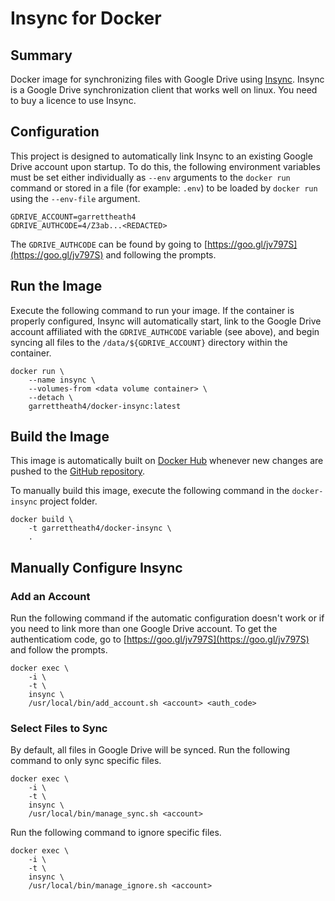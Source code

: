 Insync for Docker
=================


Summary
-------

Docker image for synchronizing files with Google Drive using [Insync].
Insync is a Google Drive synchronization client that works well on linux. You
need to buy a licence to use Insync.


Configuration
-------------

This project is designed to automatically link Insync to an existing Google
Drive account upon startup. To do this, the following environment variables must
be set either individually as `--env` arguments to the `docker run` command or
stored in a file (for example: `.env`) to be loaded by `docker run` using the
`--env-file` argument.

    GDRIVE_ACCOUNT=garrettheath4
    GDRIVE_AUTHCODE=4/Z3ab...<REDACTED>

The `GDRIVE_AUTHCODE` can be found by going to
[https://goo.gl/jv797S](https://goo.gl/jv797S) and following the prompts.


Run the Image
-------------

Execute the following command to run your image. If the container is properly
configured, Insync will automatically start, link to the Google Drive account
affiliated with the `GDRIVE_AUTHCODE` variable (see above), and begin syncing
all files to the `/data/${GDRIVE_ACCOUNT}` directory within the container.

    docker run \
        --name insync \
        --volumes-from <data volume container> \
        --detach \
        garrettheath4/docker-insync:latest


Build the Image
---------------

This image is automatically built on [Docker Hub] whenever new changes are
pushed to the [GitHub repository].

To manually build this image, execute the following command in the
`docker-insync` project folder.

    docker build \
        -t garrettheath4/docker-insync \
        .


Manually Configure Insync
-------------------------


### Add an Account

Run the following command if the automatic configuration doesn't work or if you
need to link more than one Google Drive account. To get the authenticatiom code,
go to [https://goo.gl/jv797S](https://goo.gl/jv797S) and follow the prompts.

    docker exec \
        -i \
        -t \
        insync \
        /usr/local/bin/add_account.sh <account> <auth_code>


### Select Files to Sync

By default, all files in Google Drive will be synced. Run the following command
to only sync specific files.

    docker exec \
        -i \
        -t \
        insync \
        /usr/local/bin/manage_sync.sh <account>

Run the following command to ignore specific files.

    docker exec \
        -i \
        -t \
        insync \
        /usr/local/bin/manage_ignore.sh <account>



<!-- Links -->
[Insync]: https://www.insynchq.com/
[Docker Hub]: https://hub.docker.com/r/garrettheath4/docker-insync/
[GitHub repository]: https://github.com/garrettheath4/docker-insync
